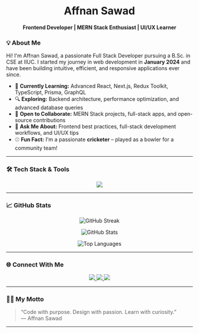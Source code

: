 <h1 align="center">Affnan Sawad</h1>
<p align="center"><strong>Frontend Developer | MERN Stack Enthusiast | UI/UX Learner</strong></p>




### 💡 About Me

Hi! I'm Affnan Sawad, a passionate Full Stack Developer pursuing a B.Sc. in CSE at IIUC. I started my journey in web development in **January 2024** and have been building intuitive, efficient, and responsive applications ever since.

- 🧠 **Currently Learning:** Advanced React, Next.js, Redux Toolkit, TypeScript, Prisma, GraphQL  
- 🔍 **Exploring:** Backend architecture, performance optimization, and advanced database queries  
- 🤝 **Open to Collaborate:** MERN Stack projects, full-stack apps, and open-source contributions  
- 💬 **Ask Me About:** Frontend best practices, full-stack development workflows, and UI/UX tips  
- ⚾ **Fun Fact:** I'm a passionate **cricketer** – played as a bowler for a community team!

---

### 🛠️ Tech Stack & Tools

<p align="center">
  <img src="https://skillicons.dev/icons?i=c,cpp,html,css,tailwind,bootstrap,js,ts,react,nextjs,redux,nodejs,express,mongodb,mysql,postgresql,firebase,figma,graphql,prisma,vite,vercel,git,github" />
</p>

---

### 📈 GitHub Stats

<p align="center">
  <img src="https://github-readme-streak-stats.herokuapp.com?user=AffnanSawad&theme=radical&hide_border=true&date_format=M%20j%5B%2C%20Y%5D" alt="GitHub Streak" />
</p>

<p align="center">
  <img src="https://github-readme-stats.vercel.app/api?username=AffnanSawad&show_icons=true&theme=radical&count_private=true&hide_border=true" alt="GitHub Stats" />
</p>

<p align="center">
  <img src="https://github-readme-stats.vercel.app/api/top-langs/?username=AffnanSawad&layout=compact&theme=radical&hide_border=true" alt="Top Languages" />
</p>

---

### 🌐 Connect With Me

<p align="center">
  <a href="https://www.facebook.com/Affnan.sawad" target="_blank">
    <img src="https://img.shields.io/badge/Facebook-%231877F2.svg?style=for-the-badge&logo=facebook&logoColor=white" />
  </a>
  <a href="https://www.instagram.com/iamaffnan_sawad" target="_blank">
    <img src="https://img.shields.io/badge/Instagram-%23E4405F.svg?style=for-the-badge&logo=instagram&logoColor=white" />
  </a>
  <a href="mailto:affnansawad2002@gmail.com">
    <img src="https://img.shields.io/badge/Email-D14836?style=for-the-badge&logo=gmail&logoColor=white" />
  </a>
</p>

---

### 🧑‍💻 My Motto

> “Code with purpose. Design with passion. Learn with curiosity.”  
> — Affnan Sawad

---

